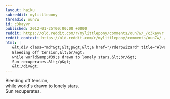 ```yaml
---
layout: haiku
subreddit: mylittlepony
threadid: oun7w
id: c3kayvr
published: 2012-01-25T00:00:00 +0000
reddit: https://old.reddit.com/r/mylittlepony/comments/oun7w/_/c3kayvr
reddit_context: https://old.reddit.com/r/mylittlepony/comments/oun7w/_/c3kayvr?context=3
html: |
   &lt;div class="md"&gt;&lt;p&gt;&lt;a href="/rderpwizard" title="Always Relevant / Camping Within The Bushes / Paper Bag Princess"&gt;&lt;/a&gt;
   Bleeding off tension,&lt;br/&gt;
   while world&amp;#39;s drawn to lonely stars.&lt;br/&gt;
   Sun recuperates.&lt;/p&gt;
   &lt;/div&gt;
---
```


[](/rderpwizard "Always Relevant / Camping Within The Bushes / Paper Bag Princess")
Bleeding off tension,  
while world's drawn to lonely stars.  
Sun recuperates.